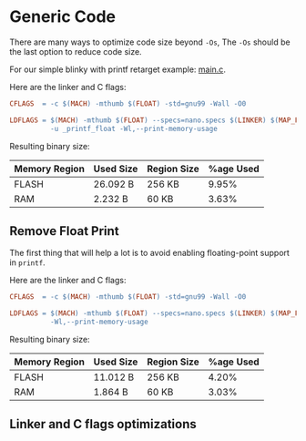 # Generic Code

There are many ways to optimize code size beyond `-Os`, The `-Os`  should be the
last option to reduce code size.

For our simple blinky with printf retarget example: [main.c](App/Src/main.c).

Here are the linker and C flags:

```makefile
CFLAGS  = -c $(MACH) -mthumb $(FLOAT) -std=gnu99 -Wall -O0

LDFLAGS = $(MACH) -mthumb $(FLOAT) --specs=nano.specs $(LINKER) $(MAP_FILE) \
          -u _printf_float -Wl,--print-memory-usage
```

Resulting binary size:

| Memory Region | Used Size | Region Size | %age Used |
| --- | --- | --- | --- |
| FLASH         |  26.092 B | 256 KB | 9.95% |
| RAM           |   2.232 B |  60 KB | 3.63% |


## Remove Float Print

The first thing that will help a lot is to avoid enabling floating-point support
in `printf`.

Here are the linker and C flags:

```makefile
CFLAGS  = -c $(MACH) -mthumb $(FLOAT) -std=gnu99 -Wall -O0

LDFLAGS = $(MACH) -mthumb $(FLOAT) --specs=nano.specs $(LINKER) $(MAP_FILE) \
          -Wl,--print-memory-usage
```

Resulting binary size:

| Memory Region | Used Size | Region Size | %age Used |
| --- | --- | --- | --- |
| FLASH         |  11.012 B | 256 KB | 4.20% |
| RAM           |   1.864 B |  60 KB | 3.03% |

## Linker and C flags optimizations
